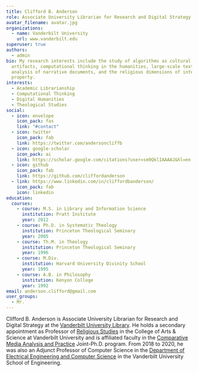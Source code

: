 ```yaml
---
title: Clifford B. Anderson
role: Associate University Librarian for Research and Digital Strategy
avatar_filename: avatar.jpg
organizations:
  - name: Vanderbilt University
    url: www.vanderbilt.edu
superuser: true
authors:
  - admin
bio: My research interests include the study of algorithms as cultural
  artifacts, computational thinking in the humanities, large-scale textual
  analysis of narrative documents, and the religious dimensions of intellectual
  property.
interests:
  - Academic Librarianship
  - Computational Thinking
  - Digital Humanities
  - Theological Studies
social:
  - icon: envelope
    icon_pack: fas
    link: "#contact"
  - icon: twitter
    icon_pack: fab
    link: https://twitter.com/andersoncliffb
  - icon: google-scholar
    icon_pack: ai
    link: https://scholar.google.com/citations?user=sm9QklIAAAAJ&hl=en
  - icon: github
    icon_pack: fab
    link: https://github.com/cliffordanderson
  - link: https://www.linkedin.com/in/cliffordbanderson/
    icon_pack: fab
    icon: linkedin
education:
  courses:
    - course: M.S. in Library and Information Science
      institution: Pratt Institute
      year: 2012
    - course: Ph.D. in Systematic Theology
      institution: Princeton Theological Seminary
      year: 2005
    - course: Th.M. in Theology
      institution: Princeton Theological Seminary
      year: 1996
    - course: M.Div.
      institution: Harvard University Divinity School
      year: 1995
    - course: A.B. in Philosophy
      institution: Kenyon College
      year: 1992
email: anderson.clifford@gmail.com
user_groups:
  - Mr.
---
```

Clifford B. Anderson is Associate University Librarian for Research and Digital Strategy at the [Vanderbilt University Library](http://www.library.vanderbilt.edu/). He holds a secondary appointment as Professor of [Religious Studies](https://as.vanderbilt.edu/religiousstudies/) in the College of Arts & Science at Vanderbilt University and is affiliated faculty in the [Comparative Media Analysis and Practice](https://as.vanderbilt.edu/cmap/) Joint-Ph.D. program. From 2018 to 2020, he was also an Adjunct Professor of Computer Science in the [Department of Electrical Engineering and Computer Science](https://engineering.vanderbilt.edu//eecs/) in the Vanderbilt University School of Engineering.
